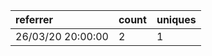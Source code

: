 | referrer          | count | uniques |
| :---------------- | :---- | :------ |
| 26/03/20 20:00:00 | 2     | 1       |